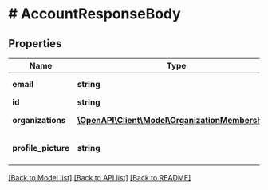 # # AccountResponseBody

## Properties

Name | Type | Description | Notes
------------ | ------------- | ------------- | -------------
**email** | **string** | The user&#39;s email |
**id** | **string** | The user&#39;s ID |
**organizations** | [**\OpenAPI\Client\Model\OrganizationMembership[]**](OrganizationMembership.md) | The user&#39;s organizations |
**profile_picture** | **string** | The user&#39;s profile picture | [optional]

[[Back to Model list]](../../README.md#models) [[Back to API list]](../../README.md#endpoints) [[Back to README]](../../README.md)
